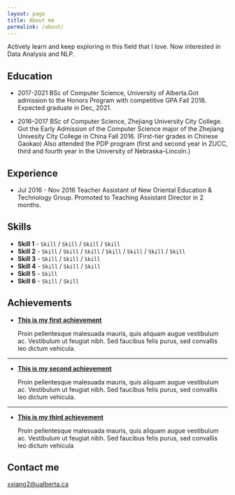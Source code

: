 ```yaml
---
layout: page
title: About me
permalink: /about/
---
```

Actively learn and keep exploring in this field that I love. Now interested in Data Analysis and NLP.

## Education
* 2017-2021 BSc of Computer Science, University of Alberta.Got admission to the Honors Program with competitive GPA Fall 2018.
 Expected graduate in Dec, 2021.

* 2016–2017 BSc of Computer Science, Zhejiang University City College. Got the Early Admission of the Computer Science major of the Zhejiang Univesity City College in China Fall 2016. (First-tier grades in Chinese Gaokao) Also attended the PDP program (first and second year in ZUCC, third and fourth year in the University of Nebraska–Lincoln.)


## Experience
* Jul 2016 - Nov 2016 Teacher Assistant of New Oriental Education & Technology Group. Promoted to Teaching Assistant Director in 2 months.


## Skills

* **Skill 1** - `Skill` / `Skill` / `Skill` / `Skill`
* **Skill 2** - `Skill` / `Skill` / `Skill` / `Skill` / `Skill` / `Skill` / `Skill`
* **Skill 3** - `Skill` / `Skill` / `Skill`
* **Skill 4** - `Skill` / `Skill` / `Skill` 
* **Skill 5** - `Skill`
* **Skill 6** - `Skill` / `Skill` 
    
    
## Achievements


* [**This is my first achievement**](#) 
   
   Proin pellentesque malesuada mauris, quis aliquam augue vestibulum ac. Vestibulum ut feugiat nibh. Sed faucibus felis purus, sed convallis leo dictum vehicula.

***

* [**This is my second achievement**](#) 

    Proin pellentesque malesuada mauris, quis aliquam augue vestibulum ac. Vestibulum ut feugiat nibh. Sed faucibus felis purus, sed convallis leo dictum vehicula.

***

* [**This is my third achievement**](#) 

   Proin pellentesque malesuada mauris, quis aliquam augue vestibulum ac. Vestibulum ut feugiat nibh. Sed faucibus felis purus, sed convallis leo dictum vehicula


## Contact me
xxiang2@ualberta.ca
